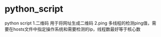 # python_script
python script
1.二维码 用于将网址生成二维码
2.ping 多线程的检测ping值，需要在hosts文件中指定操作系统和需要检测的ip，线程数最好等于核心数
